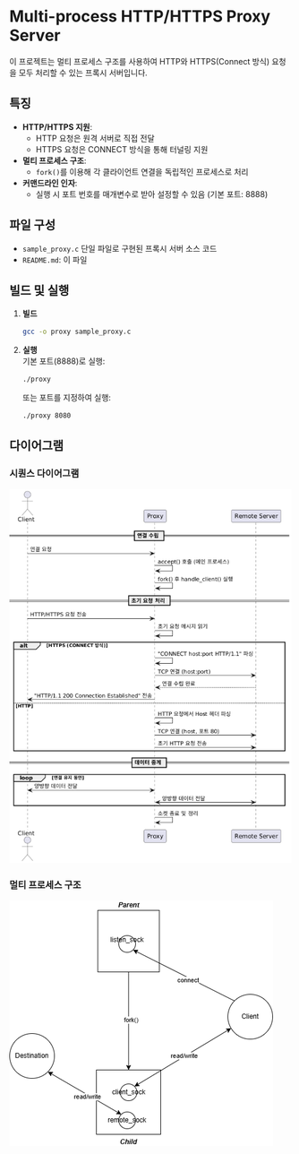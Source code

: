 # Multi-process HTTP/HTTPS Proxy Server

이 프로젝트는 멀티 프로세스 구조를 사용하여 HTTP와 HTTPS(Connect 방식) 요청을 모두 처리할 수 있는 프록시 서버입니다.

## 특징

- **HTTP/HTTPS 지원**: 
  - HTTP 요청은 원격 서버로 직접 전달
  - HTTPS 요청은 CONNECT 방식을 통해 터널링 지원
- **멀티 프로세스 구조**: 
  - `fork()`를 이용해 각 클라이언트 연결을 독립적인 프로세스로 처리
- **커맨드라인 인자**:
  - 실행 시 포트 번호를 매개변수로 받아 설정할 수 있음 (기본 포트: 8888)

## 파일 구성

- `sample_proxy.c` 단일 파일로 구현된 프록시 서버 소스 코드
- `README.md`: 이 파일

## 빌드 및 실행

1. **빌드**  
   ```bash
   gcc -o proxy sample_proxy.c
   ```
   
2. **실행**  
   기본 포트(8888)로 실행:
   ```bash
   ./proxy
   ```
   또는 포트를 지정하여 실행:
   ```bash
   ./proxy 8080
   ```

## 다이어그램

### 시퀀스 다이어그램

![Sequence Diagram](images/sequence_diagram.png)

### 멀티 프로세스 구조

![Multi-process Architecture](images/proxy_구조.png)
